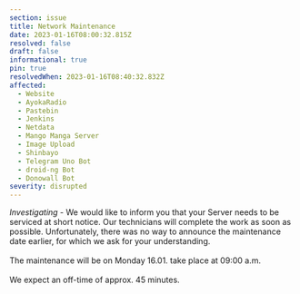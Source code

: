 ```yaml
---
section: issue
title: Network Maintenance
date: 2023-01-16T08:00:32.815Z
resolved: false
draft: false
informational: true
pin: true
resolvedWhen: 2023-01-16T08:40:32.832Z
affected:
  - Website
  - AyokaRadio
  - Pastebin
  - Jenkins
  - Netdata
  - Mango Manga Server
  - Image Upload
  - Shinbayo
  - Telegram Uno Bot
  - droid-ng Bot
  - Donowall Bot
severity: disrupted
---
```

*Investigating* - We would like to inform you that your Server needs to be serviced at short notice. Our technicians will complete the work as soon as possible. Unfortunately, there was no way to announce the maintenance date earlier, for which we ask for your understanding.\
\
The maintenance will be on Monday 16.01. take place at 09:00 a.m.\
\
We expect an off-time of approx. 45 minutes.